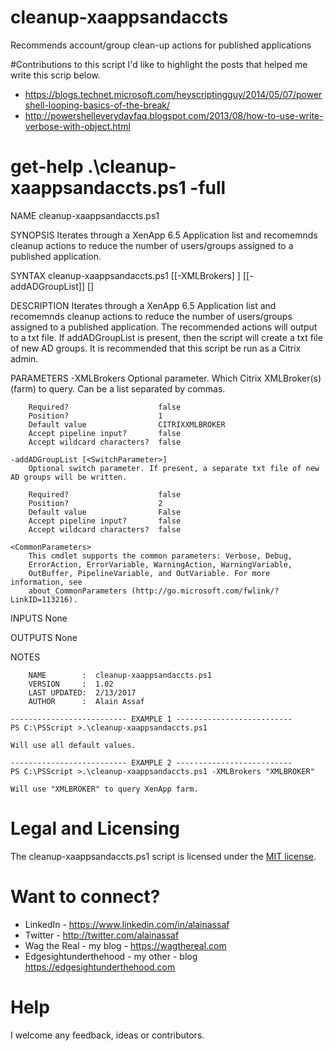 # cleanup-xaappsandaccts
Recommends account/group clean-up actions for published applications

#Contributions to this script
I'd like to highlight the posts that helped me write this scrip below.
* https://blogs.technet.microsoft.com/heyscriptingguy/2014/05/07/powershell-looping-basics-of-the-break/
* http://powershelleverydayfaq.blogspot.com/2013/08/how-to-use-write-verbose-with-object.html    

# get-help .\cleanup-xaappsandaccts.ps1 -full

NAME
    cleanup-xaappsandaccts.ps1
    
SYNOPSIS
    Iterates through a XenApp 6.5 Application list and recomemnds cleanup actions to reduce the number of users/groups assigned to a published application.
    
SYNTAX
    cleanup-xaappsandaccts.ps1 [[-XMLBrokers] <Object>] [[-addADGroupList]] [<CommonParameters>]
    
DESCRIPTION
    Iterates through a XenApp 6.5 Application list and recomemnds cleanup actions to reduce the number of users/groups assigned to a published application. 
    The recommended actions will output to a txt file. If addADGroupList is present, then the script will create a txt file of new AD groups.
    It is recommended that this script be run as a Citrix admin.
    
PARAMETERS
    -XMLBrokers <Object>
        Optional parameter. Which Citrix XMLBroker(s) (farm) to query. Can be a list separated by commas.
        
        Required?                    false
        Position?                    1
        Default value                CITRIXXMLBROKER
        Accept pipeline input?       false
        Accept wildcard characters?  false
        
    -addADGroupList [<SwitchParameter>]
        Optional switch parameter. If present, a separate txt file of new AD groups will be written.
        
        Required?                    false
        Position?                    2
        Default value                False
        Accept pipeline input?       false
        Accept wildcard characters?  false
        
    <CommonParameters>
        This cmdlet supports the common parameters: Verbose, Debug,
        ErrorAction, ErrorVariable, WarningAction, WarningVariable,
        OutBuffer, PipelineVariable, and OutVariable. For more information, see 
        about_CommonParameters (http://go.microsoft.com/fwlink/?LinkID=113216). 
    
INPUTS
    None
    
OUTPUTS
    None
    
NOTES
    
        NAME        :  cleanup-xaappsandaccts.ps1
        VERSION     :  1.02
        LAST UPDATED:  2/13/2017
        AUTHOR      :  Alain Assaf
    
    -------------------------- EXAMPLE 1 --------------------------
    PS C:\PSScript >.\cleanup-xaappsandaccts.ps1
    
    Will use all default values.
    
    -------------------------- EXAMPLE 2 --------------------------
    PS C:\PSScript >.\cleanup-xaappsandaccts.ps1 -XMLBrokers "XMLBROKER"
    
    Will use "XMLBROKER" to query XenApp farm.
    
# Legal and Licensing
The cleanup-xaappsandaccts.ps1 script is licensed under the [MIT license][].

[MIT license]: LICENSE

# Want to connect?
* LinkedIn - https://www.linkedin.com/in/alainassaf
* Twitter - http://twitter.com/alainassaf
* Wag the Real - my blog - https://wagthereal.com
* Edgesightunderthehood - my other - blog https://edgesightunderthehood.com

# Help
I welcome any feedback, ideas or contributors.
